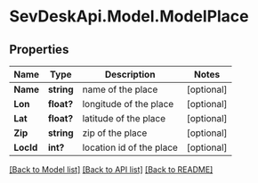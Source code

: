 # SevDeskApi.Model.ModelPlace
## Properties

Name | Type | Description | Notes
------------ | ------------- | ------------- | -------------
**Name** | **string** | name of the place | [optional] 
**Lon** | **float?** | longitude of the place | [optional] 
**Lat** | **float?** | latitude of the place | [optional] 
**Zip** | **string** | zip of the place | [optional] 
**LocId** | **int?** | location id of the place | [optional] 

[[Back to Model list]](../README.md#documentation-for-models) [[Back to API list]](../README.md#documentation-for-api-endpoints) [[Back to README]](../README.md)


